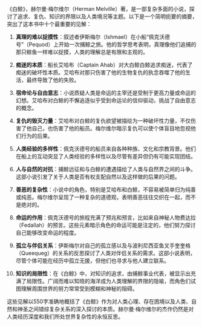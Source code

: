 《白鲸》，赫尔曼·梅尔维尔（Herman Melville）著，是一部复杂多面的小说，探讨了追求、复仇、知识的界限以及人类境况等主题。以下是一个简明扼要的摘要，突出了这本书中十个最重要的见解：

1. **真理的难以捉摸性**：叙述者伊斯梅尔（Ishmael）在小船“佩克沃德号”（Pequod）上开始一次捕鲸之旅。他的哲学思考表明，真理像他们追捕的那只鲸鱼一样难以捉摸，人类的理解总是有限和主观的。

2. **痴迷的本质**：船长艾哈布（Captain Ahab）对大白鲸白鲸追求痴迷，代表了痴迷的破坏性本质。艾哈布对那只伤害了他的生物复仇的执念吞噬了他的生活，最终导致了他的失败。

3. **宿命论与自由意志**：小说质疑人类是命运的主宰还是受制于更高力量或命运的幻想。艾哈布对白鲸的不懈追逐似乎受到命运论的信仰驱动，挑战了自由意志的概念。

4. **复仇的毁灭力量**：艾哈布对白鲸的复仇欲望被描绘为一种破坏性力量，不仅伤害了他自己，也伤害了他的船员。梅尔维尔暗示复仇可以使个体盲目地忽视他们行为的后果。

5. **人类经验的多样性**：佩克沃德号的船员来自各种种族、文化和宗教背景。他们在船上的互动突显了人类经验的多样性以及尽管有差异但仍有可能实现团结。

6. **人与自然的对抗**：捕鲸远征和与白鲸的遭遇描绘了人类与自然界之间的斗争。这部小说引发了关于人类是否有权支配自然以及这样做的后果的问题。

7. **善恶的复杂性**：小说中的角色，特别是艾哈布和白鲸，不容易被简单归为纯善或纯恶。梅尔维尔呈现了一种复杂的道德观，表明善恶往往交织在一起，而不是绝对的。

8. **命运的作用**：佩克沃德号的旅程充满了预兆和预言，比如来自神秘人物费达拉（Fedallah）的预言。这些元素暗示角色的命运可能是注定的，他们努力探讨自己能够改变命运的程度。

9. **孤立与伴侣关系**：伊斯梅尔对自己的孤立感以及与波利尼西亚鱼叉手奎奎格（Queequeg）的关系的反思探讨了人类对伴侣关系的需求。这部小说表明，尽管个体可能在经历中孤立无援，但他们也寻求与他人建立联系。

10. **知识的局限性**：在《白鲸》中，对知识的追求，由捕鲸事业代表，被显示出充满了局限性。广阔而难以知晓的海洋成为人类理解的界限的隐喻，而角色们试图理解周围世界的努力常常受到模糊和神秘的阻碍。

这些见解以550字准确地概括了《白鲸》作为对人类心理、存在困境以及人类、自然和神圣之间错综复杂关系的深入探讨的本质。赫尔曼·梅尔维尔的杰作仍然是对人类经历深度和我们所处世界复杂性的永恒反思。